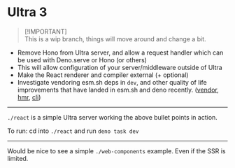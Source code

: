 # Ultra 3

> [!IMPORTANT]\
> This is a wip branch, things will move around and change a bit.

- Remove Hono from Ultra server, and allow a request handler which can be used
  with Deno.serve or Hono (or others)
- This will allow configuration of your server/middleware outside of Ultra
- Make the React renderer and compiler external (+ optional)
- Investigate vendoring esm.sh deps in `dev`, and other quality of life
  improvements that have landed in esm.sh and deno recently.
  ([vendor](https://deno.com/blog/v1.19#deno-vendor),
  [hmr](https://github.com/denoland/deno/pull/20876),
  [cli](https://esm.sh/#cli))

---

`./react` is a simple Ultra server working the above bullet points in action.

To run: cd into `./react` and run `deno task dev`

---

Would be nice to see a simple `./web-components` example. Even if the SSR is
limited.
